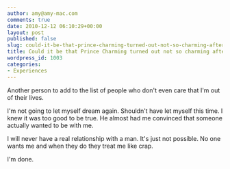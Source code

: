 ```yaml
---
author: amy@amy-mac.com
comments: true
date: 2010-12-12 06:10:29+00:00
layout: post
published: false
slug: could-it-be-that-prince-charming-turned-out-not-so-charming-after-all
title: Could it be that Prince Charming turned out not so charming after all
wordpress_id: 1003
categories:
- Experiences
---
```


Another person to add to the list of people who don't even care that I'm out of their lives.

I'm not going to let myself dream again. Shouldn't have let myself this time. I knew it was too good to be true. He almost had me convinced that someone actually wanted to be with me.

I will never have a real relationship with a man. It's just not possible. No one wants me and when they do they treat me like crap.

I'm done.

